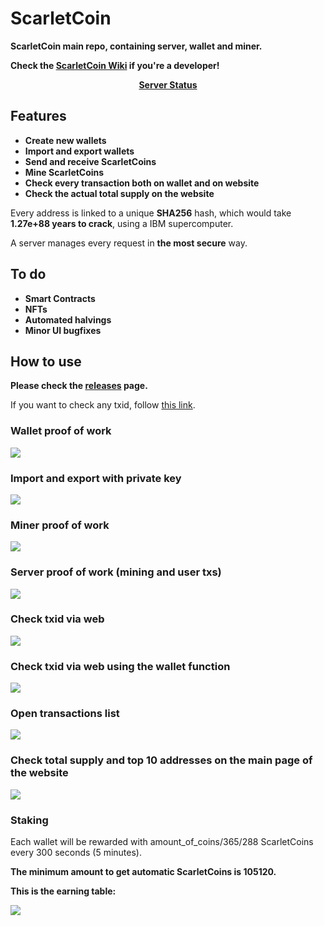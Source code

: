 # ScarletCoin
**ScarletCoin main repo, containing server, wallet and miner.**

**Check the [ScarletCoin Wiki](https://github.com/alessio-ds/ScarletCoin/wiki/ScarletCoin-Wiki) if you're a developer!**

<p align=center><a align="center" href='https://scarletcoin.betteruptime.com/'><b>Server Status</b></a>

## Features
- **Create new wallets**
- **Import and export wallets**
- **Send and receive ScarletCoins**
- **Mine ScarletCoins** 
- **Check every transaction both on wallet and on website**
- **Check the actual total supply on the website**

Every address is linked to a unique **SHA256** hash, which would take **1.27e+88 years to crack**, using a IBM supercomputer.

A server manages every request in **the most secure** way.

## To do
- **Smart Contracts**
- **NFTs**
- **Automated halvings**
- **Minor UI bugfixes**

## How to use
**Please check the [releases](https://github.com/alessio-ds/ScarletCoin/releases/) page.**
  
If you want to check any txid, follow [this link](http://alessiosca.ddns.net:20000).

### Wallet proof of work
![](https://i.imgur.com/QRiRjnR.gif)

### Import and export with private key
![](https://i.imgur.com/zrd9Jol.gif)

### Miner proof of work
![](https://i.imgur.com/b0T60OX.gif)

### Server proof of work (mining and user txs)
![](https://i.imgur.com/vbUjV1C.gif)

### Check txid via web
![](https://i.imgur.com/WM0gNVy.png)

### Check txid via web using the wallet function
![](https://i.imgur.com/CpwFQhG.gif)

### Open transactions list
![](https://i.imgur.com/yGWCvHk.png)

### Check total supply and top 10 addresses on the main page of the website
![](https://i.imgur.com/aDjFhPe.png)

  
### Staking
Each wallet will be rewarded with amount_of_coins/365/288  ScarletCoins every 300 seconds (5 minutes).

**The minimum amount to get automatic ScarletCoins is 105120.**

**This is the earning table:**

![](https://i.imgur.com/uhDUCkD.png)
